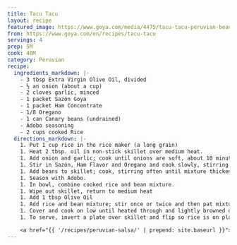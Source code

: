 ```yaml
---
title: Tacu Tacu
layout: recipe
featured_image: https://www.goya.com/media/4475/tacu-tacu-peruvian-beans-and-rice.jpg?quality=80
from: https://www.goya.com/en/recipes/tacu-tacu
servings: 4
prep: 5M
cook: 40M
category: Peruvian
recipe:
  ingredients_markdown: |-
    - 3 tbsp Extra Virgin Olive Oil, divided
    - ½ an onion (about a cup)
    - 2 cloves garlic, minced
    - 1 packet Sazón Goya
    - 1 packet Ham Concentrate
    - 1/8 Oregano
    - 1 can Canary beans (undrained)
    - Adobo seasoning
    - 2 cups cooked Rice
  directions_markdown: |-
    1. Put 1 cup rice in the rice maker (a long grain)
    1. Heat 2 tbsp. oil in non-stick skillet over medium heat.
    1. Add onion and garlic; cook until onions are soft, about 10 minutes
    1. Stir in Sazón, Ham Flavor and Oregano and cook slowly, stirring often until mixture begins to form a paste, about 10 minutes. Add water 1 tablespoon at a time if mixture gets too dry.
    1. Add beans to skillet; cook, stirring often until mixture thickens, about 5 minutes more.
    1. Season with Adobo.
    1. In bowl, combine cooked rice and bean mixture.
    1. Wipe out skillet, return to medium heat
    1. Add 1 tbsp Olive Oil
    1. Add rice and bean mixture; stir once or twice and then pat mixture down.
    1. Cover and cook on low until heated through and lightly browned on bottom, about 10 minutes more.
    1. To serve, invert a plate over skillet and flip so rice is on plate with browned side up.

    <a href="{{ '/recipes/peruvian-salsa/' | prepend: site.baseurl }}">Serve with Peruvian Salsa</a>
---
```


